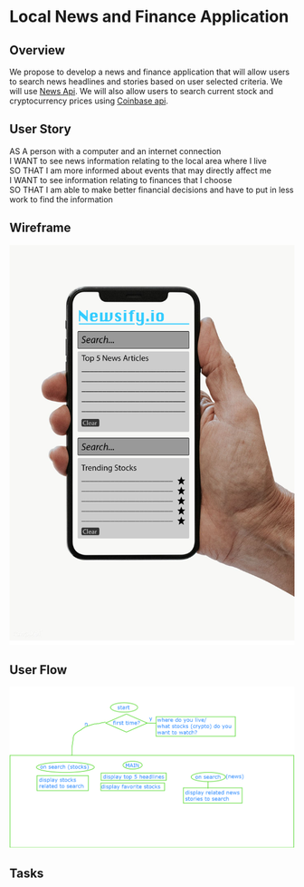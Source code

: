 # Local News and Finance Application


## Overview
We propose to develop a news and finance application that will allow users to search news headlines and stories based on user selected criteria. We will use [News Api](https://newsapi.org/).
We will also allow users to search current stock and cryptocurrency prices using [Coinbase api](https://developers.coinbase.com/).


## User Story
AS A person with a computer and an internet connection  
I WANT to see news information relating to the local area where I live  
SO THAT I am more informed about events that may directly affect me  
I WANT to see information relating to finances that I choose  
SO THAT I am able to make better financial decisions and have to put in less work to find the information  

## Wireframe
![Flow Image](./Assets/Wireframe.png)

## User Flow
![Flow Image](./Assets/flow.png)

## Tasks





